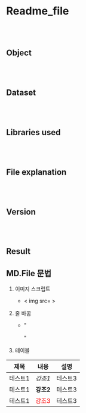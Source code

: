 # Readme_file

<br /><br /> 
## Object

<br /><br /> 
## Dataset


<br /><br /> 
## Libraries used


<br /><br /> 
## File explanation

<br /><br /> 
## Version

<br /><br /> 
## Result


## MD.File 문법

1. 이미지 스크립트

   - < img src= >

2. 줄 바꿈

   - " <br /><br /> "

3. 테이블
   
|제목|내용|설명|
|---|---|---|
|테스트1|*강조1*|테스트3|
|테스트1|**강조2**|테스트3|
|테스트1|<span style="color:red">강조3</span>|테스트3|
